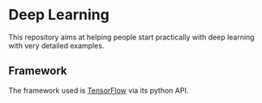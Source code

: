 # Deep Learning
This repository aims at helping people start practically with deep learning with very detailed examples.

## Framework

The framework used is [TensorFlow](https://github.com/tensorflow/tensorflow) via its python API.
